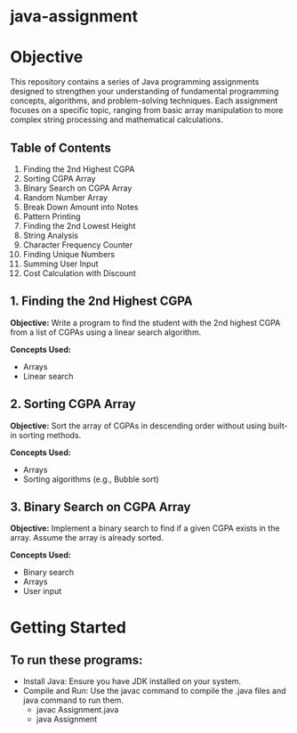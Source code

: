 # java-assignment
# Objective
This repository contains a series of Java programming assignments designed to strengthen your understanding of fundamental programming concepts, algorithms, and problem-solving techniques. Each assignment focuses on a specific topic, ranging from basic array manipulation to more complex string processing and mathematical calculations.

## Table of Contents

1. Finding the 2nd Highest CGPA
2. Sorting CGPA Array
3. Binary Search on CGPA Array
4. Random Number Array
5. Break Down Amount into Notes
6. Pattern Printing
7. Finding the 2nd Lowest Height
8. String Analysis
9. Character Frequency Counter
10. Finding Unique Numbers
11. Summing User Input
12. Cost Calculation with Discount

## 1. Finding the 2nd Highest CGPA

**Objective:** Write a program to find the student with the 2nd highest CGPA from a list of CGPAs using a linear search algorithm.

**Concepts Used:**
- Arrays
- Linear search

## 2. Sorting CGPA Array

**Objective:** Sort the array of CGPAs in descending order without using built-in sorting methods.

**Concepts Used:**
- Arrays
- Sorting algorithms (e.g., Bubble sort)

## 3. Binary Search on CGPA Array

**Objective:** Implement a binary search to find if a given CGPA exists in the array. Assume the array is already sorted.

**Concepts Used:**
- Binary search
- Arrays
- User input

# Getting Started
## To run these programs:
* Install Java: Ensure you have JDK installed on your system.
* Compile and Run: Use the javac command to compile the .java files and java command to run them.
  - javac Assignment.java
  - java Assignment
